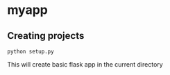 myapp
=========


Creating projects
------------
`python setup.py`

This will create basic flask app in the current directory
